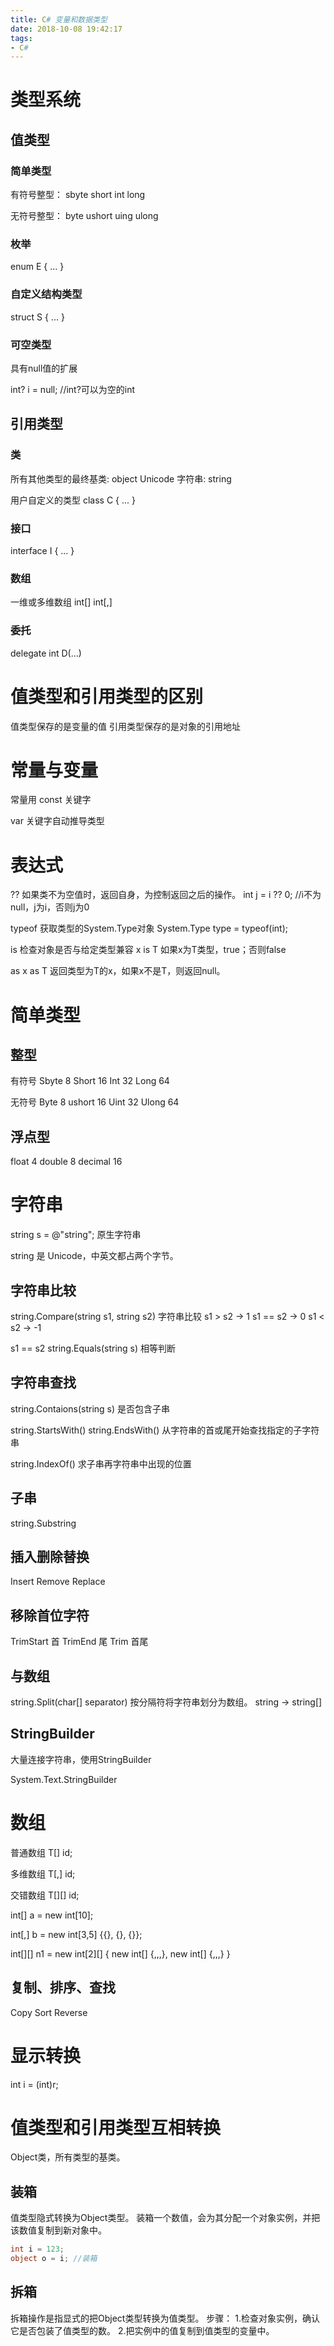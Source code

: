 ```yaml
---
title: C# 变量和数据类型
date: 2018-10-08 19:42:17
tags:
- C#
---
```


# 类型系统

## 值类型

### 简单类型

有符号整型：
sbyte
short
int
long

无符号整型：
byte
ushort
uing
ulong

### 枚举

enum E
{
    ...
}

### 自定义结构类型

struct S
{
    ...
}

### 可空类型

具有null值的扩展

int? i = null; //int?可以为空的int

## 引用类型

### 类

所有其他类型的最终基类: object
Unicode 字符串: string

用户自定义的类型
class C
{
    ...
}

### 接口

interface I
{
    ...
}

### 数组

一维或多维数组
int[]
int[,]

### 委托

delegate int D(...)

# 值类型和引用类型的区别

值类型保存的是变量的值
引用类型保存的是对象的引用地址

# 常量与变量

常量用 const 关键字

var 关键字自动推导类型

# 表达式

??
如果类不为空值时，返回自身，为控制返回之后的操作。
int j = i ?? 0; //i不为null，j为i，否则j为0

typeof
获取类型的System.Type对象
System.Type type = typeof(int);

is
检查对象是否与给定类型兼容
x is T 如果x为T类型，true；否则false

as
x as T 返回类型为T的x，如果x不是T，则返回null。

# 简单类型

## 整型

有符号
Sbyte 8
Short 16
Int 32
Long 64

无符号
Byte 8
ushort 16
Uint 32
Ulong 64

## 浮点型

float 4
double 8
decimal 16

# 字符串

string s = @"string";
原生字符串

string 是 Unicode，中英文都占两个字节。

## 字符串比较

string.Compare(string s1, string s2)
字符串比较
s1 > s2  -> 1
s1 == s2 -> 0
s1 < s2  -> -1

s1 == s2
string.Equals(string s)
相等判断

## 字符串查找

string.Contaions(string s)
是否包含子串


string.StartsWith()
string.EndsWith()
从字符串的首或尾开始查找指定的子字符串

string.IndexOf()
求子串再字符串中出现的位置

## 子串

string.Substring

## 插入删除替换

Insert
Remove
Replace

## 移除首位字符

TrimStart   首
TrimEnd     尾
Trim        首尾

## 与数组

string.Split(char[] separator)
按分隔符将字符串划分为数组。
string -> string[]

## StringBuilder

大量连接字符串，使用StringBuilder

System.Text.StringBuilder

# 数组

普通数组
T[] id;

多维数组
T[,] id;

交错数组
T[][] id;


int[] a = new int[10];

int[,] b = new int[3,5] {{}, {}, {}};

int[][] n1 = new int[2][]
{
    new int[] {,,,},
    new int[] {,,,}
}

## 复制、排序、查找

Copy Sort Reverse

# 显示转换

int i = (int)r;

# 值类型和引用类型互相转换

Object类，所有类型的基类。

## 装箱

值类型隐式转换为Object类型。
装箱一个数值，会为其分配一个对象实例，并把该数值复制到新对象中。

```cs
int i = 123;
object o = i; //装箱
```

## 拆箱

拆箱操作是指显式的把Object类型转换为值类型。
步骤：
1.检查对象实例，确认它是否包装了值类型的数。
2.把实例中的值复制到值类型的变量中。

